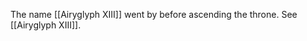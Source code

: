 The name <span class="people">[[Airyglyph XIII]]</span> went by before ascending the throne.
See <span class="people">[[Airyglyph XIII]]</span>.
